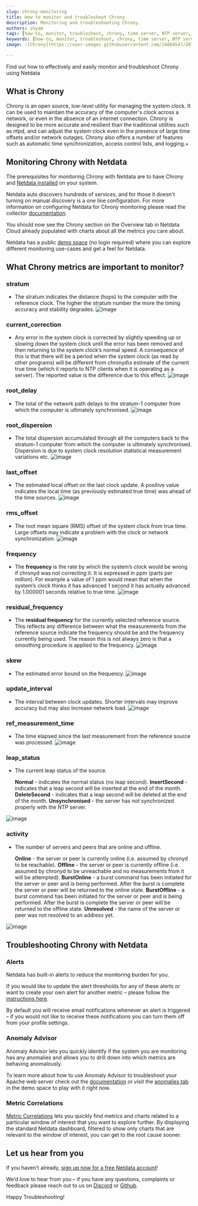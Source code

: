 ```yaml
---
slug: chrony-monitoring
title: How to monitor and troubleshoot Chrony
description: Monitoring and troubleshooting Chrony.
authors: shyam 
tags: [how-to, monitor, troubleshoot, chrony, time server, NTP server, sync server]
keywords: [how-to, monitor, troubleshoot, chrony, time server, NTP server, sync server]
image: ![Chrony](https://user-images.githubusercontent.com/24860547/207035706-c9a8a040-d390-4e25-bffc-4ff653f35d7d.png)

---
```


Find out how to effectively and easily monitor and troubleshoot Chrony using Netdata

<!--truncate-->
## What is Chrony

Chrony is an open source, low-level utility for managing the system clock. It can be used to maintain the accuracy of the computer's clock across a network, or even in the absence of an internet connection. Chrony is designed to be more accurate and resilient than the traditional utilities such as ntpd, and can adjust the system clock even in the presence of large time offsets and/or network outages. Chrony also offers a number of features such as automatic time synchronization, access control lists, and logging.+

## Monitoring Chrony with Netdata

The prerequisites for monitoring Chrony with Netdata are to have Chrony and [Netdata installed](https://learn.netdata.cloud/docs/cloud/get-started) on your system. 

Netdata auto discovers hundreds of services, and for those it doesn't turning on manual discovery is a one line configuration. For more information on configuring Netdata for Chrony monitoring please read the collector [documentation](https://learn.netdata.cloud/docs/agent/collectors/go.d.plugin/modules/chrony).

You should now see the Chrony section on the Overview tab in Netdata Cloud already populated with charts about all the metrics you care about.

Netdata has a public [demo space](https://app.netdata.cloud/spaces/netdata-demo) (no login required) where you can explore different monitoring use-cases and get a feel for Netdata.

## What Chrony metrics are important to monitor?

### stratum
 -  The stratum indicates the distance (hops) to the computer with the reference clock. The higher the stratum number the more the timing accuracy and stability degrades.
![image](https://user-images.githubusercontent.com/24860547/207012590-738ba2ab-ab4c-49b0-b424-c8489312d88d.png)

### current_correction
 -  Any error in the system clock is corrected by slightly speeding up or slowing down the system clock until the error has been removed and then returning to the system clock’s normal speed. A consequence of this is that there will be a period when the system clock (as read by other programs) will be different from chronyd\s estimate of the current true time (which it reports to NTP clients when it is operating as a server). The reported value is the difference due to this effect.
![image](https://user-images.githubusercontent.com/24860547/207012646-4429a887-7ab0-4b0a-ad30-7a76f9e662ef.png)

### root_delay
 -  The total of the network path delays to the stratum-1 computer from which the computer is ultimately synchronised.
![image](https://user-images.githubusercontent.com/24860547/207012725-f14bde74-5a00-4676-a644-4f0f040bb419.png)

### root_dispersion
 -  The total dispersion accumulated through all the computers back to the stratum-1 computer from which the computer is ultimately synchronised. Dispersion is due to system clock resolution statistical measurement variations etc.
![image](https://user-images.githubusercontent.com/24860547/207012765-167c20bd-51ef-441e-a68e-ebfd278d92db.png)

### last_offset
 -  The estimated local offset on the last clock update. A positive value indicates the local time (as previously estimated true time) was ahead of the time sources.
![image](https://user-images.githubusercontent.com/24860547/207012798-739cb2b3-626e-42a0-80b3-76e3389a3b9f.png)

### rms_offset
 - The root mean square (RMS) offset of the system clock from true time. Large offsets may indicate a problem with the clock or network synchronization.
![image](https://user-images.githubusercontent.com/24860547/207012850-6e5a03e7-f62c-4a7c-957e-6f742c4ab7e3.png)

### frequency
 -  The <b>frequency</b> is the rate by which the system’s clock would be wrong if chronyd was not correcting it. It is expressed in ppm (parts per million). For example a value of 1 ppm would mean that when the system’s clock thinks it has advanced 1 second it has actually advanced by 1.000001 seconds relative to true time.
![image](https://user-images.githubusercontent.com/24860547/207012885-5f28e244-5ddf-4ba1-944d-f1cab6f2faa8.png)

### residual_frequency
 -  The <b>residual frequency</b> for the currently selected reference source. This reflects any difference between what the measurements from the reference source indicate the frequency should be and the frequency currently being used. The reason this is not always zero is that a smoothing procedure is applied to the frequency.
![image](https://user-images.githubusercontent.com/24860547/207012933-e736dcb2-3228-4267-8b4f-d63ca198d170.png)

### skew
 -  The estimated error bound on the frequency.
![image](https://user-images.githubusercontent.com/24860547/207012993-411b118b-ddd0-4f57-bd72-b39d3ba6f4e7.png)

### update_interval
 - The interval between clock updates. Shorter intervals may improve accuracy but may also increase network load.
![image](https://user-images.githubusercontent.com/24860547/207013047-8d7d6c40-782f-4e60-85bf-a6e8b1a2be46.png)

### ref_measurement_time
 -  The time elapsed since the last measurement from the reference source was processed.
![image](https://user-images.githubusercontent.com/24860547/207013112-0e051aca-7487-4ee7-9f06-31ba7017c788.png)

### leap_status
 -  <p>The current leap status of the source.</p><p><b>Normal</b> - indicates the normal status (no leap second). <b>InsertSecond</b> - indicates that a leap second will be inserted at the end of the month. <b>DeleteSecond</b> - indicates that a leap second will be deleted at the end of the month. <b>Unsynchronised</b> - the server has not synchronized properly with the NTP server.</p>
![image](https://user-images.githubusercontent.com/24860547/207013171-f3c28de8-82bc-4e78-9dfb-b4836a2ef294.png)

### activity
 -  <p>The number of servers and peers that are online and offline.</p><p><b>Online</b> - the server or peer is currently online (i.e. assumed by chronyd to be reachable). <b>Offline</b> - the server or peer is currently offline (i.e. assumed by chronyd to be unreachable and no measurements from it will be attempted). <b>BurstOnline</b> - a burst command has been initiated for the server or peer and is being performed. After the burst is complete the server or peer will be returned to the online state. <b>BurstOffline</b> - a burst command has been initiated for the server or peer and is being performed. After the burst is complete the server or peer will be returned to the offline state. <b>Unresolved</b> - the name of the server or peer was not resolved to an address yet.</p>
![image](https://user-images.githubusercontent.com/24860547/207013220-83071169-cb3b-478d-9730-06b52d60bf68.png)

## Troubleshooting Chrony with Netdata

### Alerts
Netdata has built-in alerts to reduce the monitoring burden for you. 

If you would like to update the alert thresholds for any of these alerts or want to create your own alert for another metric – please follow the [instructions here](https://learn.netdata.cloud/docs/monitor/configure-alarms).

By default you will receive email notifications whenever an alert is triggered – if you would not like to receive these notifications you can turn them off from your profile settings.
### Anomaly Advisor
Anomaly Advisor lets you quickly identify if the system you are monitoring has any anomalies and allows you to drill down into which metrics are behaving anomalously.

To learn more about how to use Anomaly Advisor to troubleshoot your Apache web server check out the [documentation](https://learn.netdata.cloud/docs/cloud/insights/anomaly-advisor) or visit the [anomalies tab](https://app.netdata.cloud/spaces/netdata-demo/rooms/apache/anomalies) in the demo space to play with it right now.
### Metric Correlations 
[Metric Correlations](https://learn.netdata.cloud/docs/cloud/insights/metric-correlations) lets you quickly find metrics and charts related to a particular window of interest that you want to explore further. By displaying the standard Netdata dashboard, filtered to show only charts that are relevant to the window of interest, you can get to the root cause sooner.

## Let us hear from you
If you haven’t already, [sign up now for a free Netdata account](https://app.netdata.cloud/?utm_campaign=technical&utm_source=content&utm_medium=blog&utm_content=chrony-monitoring)! 

We’d love to hear from you – if you have any questions, complaints or feedback please reach out to us on [Discord](https://discord.com/invite/mPZ6WZKKG2) or [Github](https://github.com/netdata/netdata/).

Happy Troubleshooting!
